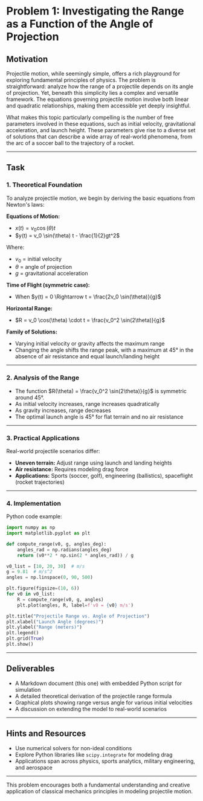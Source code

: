 # Problem 1: Investigating the Range as a Function of the Angle of Projection

## Motivation

Projectile motion, while seemingly simple, offers a rich playground for exploring fundamental principles of physics. The problem is straightforward: analyze how the range of a projectile depends on its angle of projection. Yet, beneath this simplicity lies a complex and versatile framework. The equations governing projectile motion involve both linear and quadratic relationships, making them accessible yet deeply insightful.

What makes this topic particularly compelling is the number of free parameters involved in these equations, such as initial velocity, gravitational acceleration, and launch height. These parameters give rise to a diverse set of solutions that can describe a wide array of real-world phenomena, from the arc of a soccer ball to the trajectory of a rocket.

---

## Task

### 1. Theoretical Foundation

To analyze projectile motion, we begin by deriving the basic equations from Newton's laws:

**Equations of Motion:**

* $x(t) = v_0 \cos(\theta) t$
* $y(t) = v_0 \sin(\theta) t - \frac{1}{2}gt^2$

Where:

* $v_0$ = initial velocity
* $\theta$ = angle of projection
* $g$ = gravitational acceleration

**Time of Flight (symmetric case):**

* When $y(t) = 0 \Rightarrow t = \frac{2v_0 \sin(\theta)}{g}$

**Horizontal Range:**

* $R = v_0 \cos(\theta) \cdot t = \frac{v_0^2 \sin(2\theta)}{g}$

**Family of Solutions:**

* Varying initial velocity or gravity affects the maximum range
* Changing the angle shifts the range peak, with a maximum at 45° in the absence of air resistance and equal launch/landing height

---

### 2. Analysis of the Range

* The function $R(\theta) = \frac{v_0^2 \sin(2\theta)}{g}$ is symmetric around 45°.
* As initial velocity increases, range increases quadratically
* As gravity increases, range decreases
* The optimal launch angle is 45° for flat terrain and no air resistance

---

### 3. Practical Applications

Real-world projectile scenarios differ:

* **Uneven terrain:** Adjust range using launch and landing heights
* **Air resistance:** Requires modeling drag force
* **Applications:** Sports (soccer, golf), engineering (ballistics), spaceflight (rocket trajectories)

---

### 4. Implementation

Python code example:

```python
import numpy as np
import matplotlib.pyplot as plt

def compute_range(v0, g, angles_deg):
    angles_rad = np.radians(angles_deg)
    return (v0**2 * np.sin(2 * angles_rad)) / g

v0_list = [10, 20, 30]  # m/s
g = 9.81  # m/s^2
angles = np.linspace(0, 90, 500)

plt.figure(figsize=(10, 6))
for v0 in v0_list:
    R = compute_range(v0, g, angles)
    plt.plot(angles, R, label=f'v0 = {v0} m/s')

plt.title("Projectile Range vs. Angle of Projection")
plt.xlabel("Launch Angle (degrees)")
plt.ylabel("Range (meters)")
plt.legend()
plt.grid(True)
plt.show()
```

---

## Deliverables

* A Markdown document (this one) with embedded Python script for simulation
* A detailed theoretical derivation of the projectile range formula
* Graphical plots showing range versus angle for various initial velocities
* A discussion on extending the model to real-world scenarios

---

## Hints and Resources

* Use numerical solvers for non-ideal conditions
* Explore Python libraries like `scipy.integrate` for modeling drag
* Applications span across physics, sports analytics, military engineering, and aerospace

---

This problem encourages both a fundamental understanding and creative application of classical mechanics principles in modeling projectile motion.
